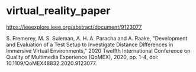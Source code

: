 # virtual_reality_paper

https://ieeexplore.ieee.org/abstract/document/9123077

S. Fremerey, M. S. Suleman, A. H. A. Paracha and A. Raake,
"Development and Evaluation of a Test Setup to Investigate Distance Differences in Immersive Virtual Environments," 
2020 Twelfth International Conference on Quality of Multimedia Experience (QoMEX), 2020, pp. 1-4, doi: 10.1109/QoMEX48832.2020.9123077.
